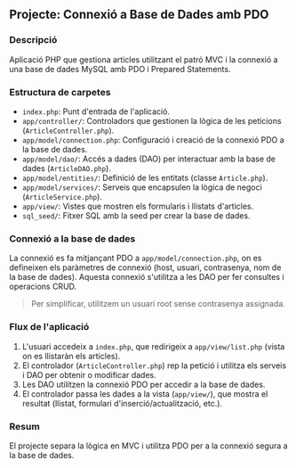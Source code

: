 ## Projecte: Connexió a Base de Dades amb PDO

### Descripció
Aplicació PHP que gestiona articles utilitzant el patró MVC i la connexió a una base de dades MySQL amb PDO i Prepared Statements.

### Estructura de carpetes
- `index.php`: Punt d'entrada de l'aplicació.
- `app/controller/`: Controladors que gestionen la lògica de les peticions (`ArticleController.php`).
- `app/model/connection.php`: Configuració i creació de la connexió PDO a la base de dades.
- `app/model/dao/`: Accés a dades (DAO) per interactuar amb la base de dades (`ArticleDAO.php`).
- `app/model/entities/`: Definició de les entitats (classe `Article.php`).
- `app/model/services/`: Serveis que encapsulen la lògica de negoci (`ArticleService.php`).
- `app/view/`: Vistes que mostren els formularis i llistats d'articles.
- `sql_seed/`: Fitxer SQL amb la seed per crear la base de dades.

### Connexió a la base de dades
La connexió es fa mitjançant PDO a `app/model/connection.php`, on es defineixen els paràmetres de connexió (host, usuari, contrasenya, nom de la base de dades). Aquesta connexió s'utilitza a les DAO per fer consultes i operacions CRUD. 

> Per simplificar, utilitzem un usuari root sense contrasenya assignada.

### Flux de l'aplicació
1. L'usuari accedeix a `index.php`, que redirigeix a `app/view/list.php` (vista on es llistaràn els articles).
2. El controlador (`ArticleController.php`) rep la petició i utilitza els serveis i DAO per obtenir o modificar dades.
3. Les DAO utilitzen la connexió PDO per accedir a la base de dades.
4. El controlador passa les dades a la vista (`app/view/`), que mostra el resultat (llistat, formulari d'inserció/actualització, etc.).

### Resum
El projecte separa la lògica en MVC i utilitza PDO per a la connexió segura a la base de dades.
